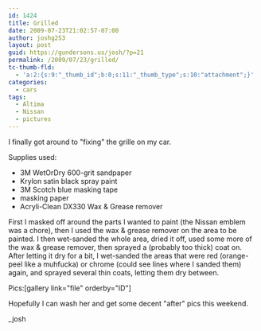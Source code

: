 ```yaml
---
id: 1424
title: Grilled
date: 2009-07-23T21:02:57-07:00
author: joshg253
layout: post
guid: https://gundersons.us/josh/?p=21
permalink: /2009/07/23/grilled/
tc-thumb-fld:
  - 'a:2:{s:9:"_thumb_id";b:0;s:11:"_thumb_type";s:10:"attachment";}'
categories:
  - cars
tags:
  - Altima
  - Nissan
  - pictures
---
```

I finally got around to "fixing" the grille on my car.

Supplies used:

<ul>
    <li>3M WetOrDry 600-grit sandpaper</li>
    <li>Krylon satin black spray paint</li>
    <li>3M Scotch blue masking tape</li>
    <li>masking paper</li>
    <li>Acryli-Clean DX330 Wax &amp; Grease remover</li>
</ul>

First I masked off around the parts I wanted to paint (the Nissan emblem was a chore), then I used the wax &amp; grease remover on the area to be painted. I then wet-sanded the whole area, dried it off, used some more of the wax &amp; grease remover, then sprayed a (probably too thick) coat on. After letting it dry for a bit, I wet-sanded the areas that were red (orange-peel like a muhfucka) or chrome (could see lines where I sanded them) again, and sprayed several thin coats, letting them dry between.

Pics:[gallery link="file" orderby="ID"]

Hopefully I can wash her and get some decent "after" pics this weekend.

_josh